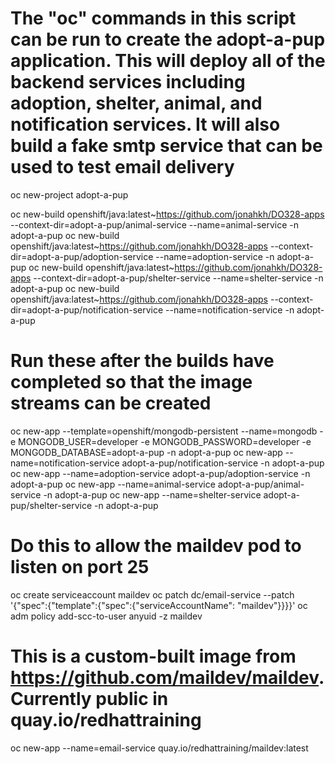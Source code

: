 # The "oc" commands in this script can be run to create the adopt-a-pup application. This will deploy all of the backend services including adoption, shelter, animal, and notification services. It will also build a fake smtp service that can be used to test email delivery

oc new-project adopt-a-pup

oc new-build  openshift/java:latest~https://github.com/jonahkh/DO328-apps --context-dir=adopt-a-pup/animal-service --name=animal-service -n adopt-a-pup
oc new-build  openshift/java:latest~https://github.com/jonahkh/DO328-apps --context-dir=adopt-a-pup/adoption-service --name=adoption-service -n adopt-a-pup
oc new-build  openshift/java:latest~https://github.com/jonahkh/DO328-apps --context-dir=adopt-a-pup/shelter-service --name=shelter-service -n adopt-a-pup
oc new-build  openshift/java:latest~https://github.com/jonahkh/DO328-apps --context-dir=adopt-a-pup/notification-service --name=notification-service -n adopt-a-pup

# Run these after the builds have completed so that the image streams can be created
oc new-app --template=openshift/mongodb-persistent --name=mongodb -e MONGODB_USER=developer -e MONGODB_PASSWORD=developer -e MONGODB_DATABASE=adopt-a-pup -n adopt-a-pup
oc new-app --name=notification-service adopt-a-pup/notification-service -n adopt-a-pup
oc new-app --name=adoption-service adopt-a-pup/adoption-service -n adopt-a-pup
oc new-app --name=animal-service adopt-a-pup/animal-service -n adopt-a-pup
oc new-app --name=shelter-service adopt-a-pup/shelter-service -n adopt-a-pup

# Do this to allow the maildev pod to listen on port 25
oc create serviceaccount maildev
oc patch dc/email-service --patch '{"spec":{"template":{"spec":{"serviceAccountName": "maildev"}}}}'
oc adm policy add-scc-to-user anyuid -z maildev

# This is a custom-built image from https://github.com/maildev/maildev. Currently public in quay.io/redhattraining
oc new-app --name=email-service quay.io/redhattraining/maildev:latest